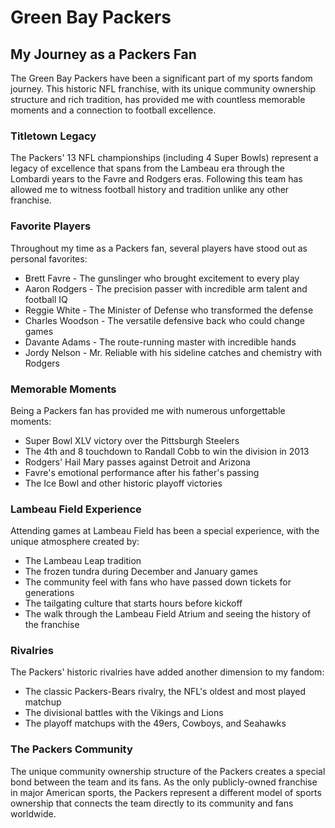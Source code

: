 # Green Bay Packers

## My Journey as a Packers Fan

The Green Bay Packers have been a significant part of my sports fandom journey. This historic NFL franchise, with its unique community ownership structure and rich tradition, has provided me with countless memorable moments and a connection to football excellence.

### Titletown Legacy

The Packers' 13 NFL championships (including 4 Super Bowls) represent a legacy of excellence that spans from the Lambeau era through the Lombardi years to the Favre and Rodgers eras. Following this team has allowed me to witness football history and tradition unlike any other franchise.

### Favorite Players

Throughout my time as a Packers fan, several players have stood out as personal favorites:

- Brett Favre - The gunslinger who brought excitement to every play
- Aaron Rodgers - The precision passer with incredible arm talent and football IQ
- Reggie White - The Minister of Defense who transformed the defense
- Charles Woodson - The versatile defensive back who could change games
- Davante Adams - The route-running master with incredible hands
- Jordy Nelson - Mr. Reliable with his sideline catches and chemistry with Rodgers

### Memorable Moments

Being a Packers fan has provided me with numerous unforgettable moments:

- Super Bowl XLV victory over the Pittsburgh Steelers
- The 4th and 8 touchdown to Randall Cobb to win the division in 2013
- Rodgers' Hail Mary passes against Detroit and Arizona
- Favre's emotional performance after his father's passing
- The Ice Bowl and other historic playoff victories

### Lambeau Field Experience

Attending games at Lambeau Field has been a special experience, with the unique atmosphere created by:

- The Lambeau Leap tradition
- The frozen tundra during December and January games
- The community feel with fans who have passed down tickets for generations
- The tailgating culture that starts hours before kickoff
- The walk through the Lambeau Field Atrium and seeing the history of the franchise

### Rivalries

The Packers' historic rivalries have added another dimension to my fandom:

- The classic Packers-Bears rivalry, the NFL's oldest and most played matchup
- The divisional battles with the Vikings and Lions
- The playoff matchups with the 49ers, Cowboys, and Seahawks

### The Packers Community

The unique community ownership structure of the Packers creates a special bond between the team and its fans. As the only publicly-owned franchise in major American sports, the Packers represent a different model of sports ownership that connects the team directly to its community and fans worldwide. 
